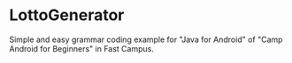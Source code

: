 # LottoGenerator
Simple and easy grammar coding example for "Java for Android" of "Camp Android for Beginners" in Fast Campus.
